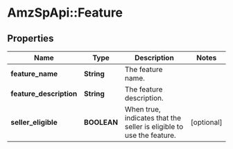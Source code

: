 # AmzSpApi::Feature

## Properties
Name | Type | Description | Notes
------------ | ------------- | ------------- | -------------
**feature_name** | **String** | The feature name. | 
**feature_description** | **String** | The feature description. | 
**seller_eligible** | **BOOLEAN** | When true, indicates that the seller is eligible to use the feature. | [optional] 

